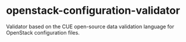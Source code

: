 # openstack-configuration-validator

Validator based on the CUE open-source data validation language
for OpenStack configuration files.
